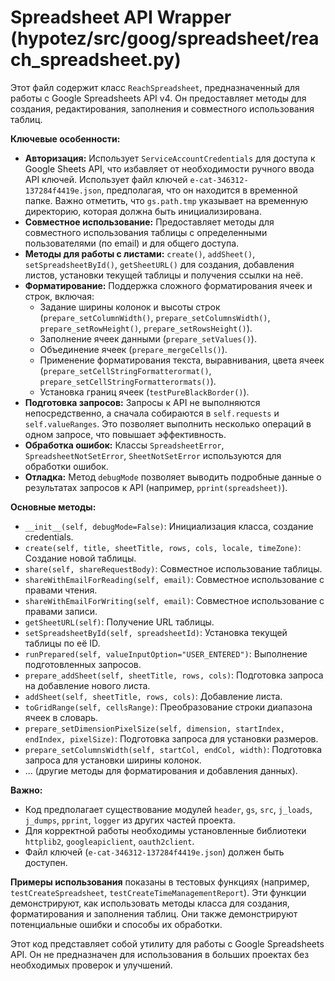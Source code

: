 # Spreadsheet API Wrapper (hypotez/src/goog/spreadsheet/reach_spreadsheet.py)

Этот файл содержит класс `ReachSpreadsheet`, предназначенный для работы с Google Spreadsheets API v4.  Он предоставляет методы для создания, редактирования, заполнения и совместного использования таблиц.

**Ключевые особенности:**

* **Авторизация:** Использует `ServiceAccountCredentials` для доступа к Google Sheets API, что избавляет от необходимости ручного ввода API ключей.  Использует файл ключей `e-cat-346312-137284f4419e.json`, предполагая, что он находится в временной папке.  Важно отметить, что `gs.path.tmp` указывает на временную директорию, которая должна быть инициализирована.
* **Совместное использование:** Предоставляет методы для совместного использования таблицы с определенными пользователями (по email) и для общего доступа.
* **Методы для работы с листами:**  `create()`, `addSheet()`, `setSpreadsheetById()`, `getSheetURL()` для создания, добавления листов, установки текущей таблицы и получения ссылки на неё.
* **Форматирование:** Поддержка сложного форматирования ячеек и строк, включая:
    * Задание ширины колонок и высоты строк (`prepare_setColumnWidth()`, `prepare_setColumnsWidth()`, `prepare_setRowHeight()`, `prepare_setRowsHeight()`).
    * Заполнение ячеек данными (`prepare_setValues()`).
    * Объединение ячеек (`prepare_mergeCells()`).
    * Применение форматирования текста, выравнивания, цвета ячеек (`prepare_setCellStringFormatterormat()`, `prepare_setCellStringFormatterormats()`).
    * Установка границ ячеек (`testPureBlackBorder()`).
* **Подготовка запросов:** Запросы к API не выполняются непосредственно, а сначала собираются в `self.requests` и `self.valueRanges`.  Это позволяет выполнить несколько операций в одном запросе, что повышает эффективность.
* **Обработка ошибок:** Классы `SpreadsheetError`, `SpreadsheetNotSetError`, `SheetNotSetError` используются для обработки ошибок.
* **Отладка:** Метод `debugMode` позволяет выводить подробные данные о результатах запросов к API (например, `pprint(spreadsheet)`).


**Основные методы:**

* `__init__(self, debugMode=False)`: Инициализация класса, создание credentials.
* `create(self, title, sheetTitle, rows, cols, locale, timeZone)`: Создание новой таблицы.
* `share(self, shareRequestBody)`: Совместное использование таблицы.
* `shareWithEmailForReading(self, email)`: Совместное использование с правами чтения.
* `shareWithEmailForWriting(self, email)`: Совместное использование с правами записи.
* `getSheetURL(self)`: Получение URL таблицы.
* `setSpreadsheetById(self, spreadsheetId)`: Установка текущей таблицы по её ID.
* `runPrepared(self, valueInputOption="USER_ENTERED")`: Выполнение подготовленных запросов.
* `prepare_addSheet(self, sheetTitle, rows, cols)`: Подготовка запроса на добавление нового листа.
* `addSheet(self, sheetTitle, rows, cols)`: Добавление листа.
* `toGridRange(self, cellsRange)`: Преобразование строки диапазона ячеек в словарь.
* `prepare_setDimensionPixelSize(self, dimension, startIndex, endIndex, pixelSize)`: Подготовка запроса для установки размеров.
* `prepare_setColumnsWidth(self, startCol, endCol, width)`: Подготовка запроса для установки ширины колонок.
* ... (другие методы для форматирования и добавления данных).


**Важно:**

* Код предполагает существование модулей `header`, `gs`, `src`, `j_loads`, `j_dumps`, `pprint`, `logger` из других частей проекта.
* Для корректной работы необходимы установленные библиотеки `httplib2`, `googleapiclient`, `oauth2client`.
* Файл ключей (`e-cat-346312-137284f4419e.json`) должен быть доступен.


**Примеры использования** показаны в тестовых функциях (например, `testCreateSpreadsheet`, `testCreateTimeManagementReport`).  Эти функции демонстрируют, как использовать методы класса для создания, форматирования и заполнения таблиц.  Они также демонстрируют потенциальные ошибки и способы их обработки.


Этот код представляет собой утилиту для работы с Google Spreadsheets API. Он не предназначен для использования в больших проектах без необходимых проверок и улучшений.